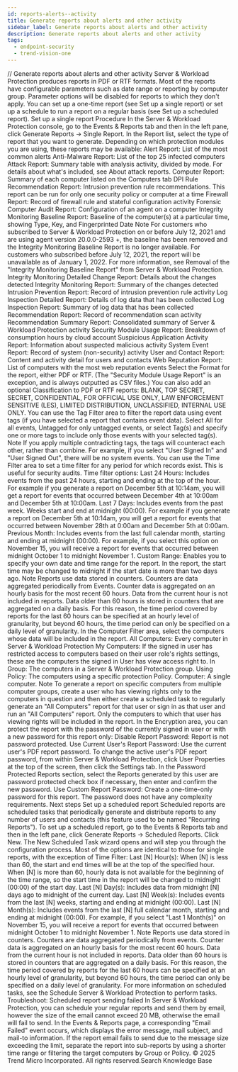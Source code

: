 ```yaml
---
id: reports-alerts--activity
title: Generate reports about alerts and other activity
sidebar_label: Generate reports about alerts and other activity
description: Generate reports about alerts and other activity
tags:
  - endpoint-security
  - trend-vision-one
---
```


/*<![CDATA[*/ $('#title').html($('meta[name=map-description]').attr('content')); /*]]>*/ Generate reports about alerts and other activity Server & Workload Protection produces reports in PDF or RTF formats. Most of the reports have configurable parameters such as date range or reporting by computer group. Parameter options will be disabled for reports to which they don't apply. You can set up a one-time report (see Set up a single report) or set up a schedule to run a report on a regular basis (see Set up a scheduled report). Set up a single report Procedure In the Server & Workload Protection console, go to the Events & Reports tab and then in the left pane, click Generate Reports → Single Report. In the Report list, select the type of report that you want to generate. Depending on which protection modules you are using, these reports may be available: Alert Report: List of the most common alerts Anti-Malware Report: List of the top 25 infected computers Attack Report: Summary table with analysis activity, divided by mode. For details about what's included, see About attack reports. Computer Report: Summary of each computer listed on the Computers tab DPI Rule Recommendation Report: Intrusion prevention rule recommendations. This report can be run for only one security policy or computer at a time Firewall Report: Record of firewall rule and stateful configuration activity Forensic Computer Audit Report: Configuration of an agent on a computer Integrity Monitoring Baseline Report: Baseline of the computer(s) at a particular time, showing Type, Key, and Fingerprinted Date Note For customers who subscribed to Server & Workload Protection on or before July 12, 2021 and are using agent version 20.0.0-2593 +, the baseline has been removed and the Integrity Monitoring Baseline Report is no longer available. For customers who subscribed before July 12, 2021, the report will be unavailable as of January 1, 2022. For more information, see Removal of the "Integrity Monitoring Baseline Report" from Server & Workload Protection. Integrity Monitoring Detailed Change Report: Details about the changes detected Integrity Monitoring Report: Summary of the changes detected Intrusion Prevention Report: Record of intrusion prevention rule activity Log Inspection Detailed Report: Details of log data that has been collected Log Inspection Report: Summary of log data that has been collected Recommendation Report: Record of recommendation scan activity Recommendation Summary Report: Consolidated summary of Server & Workload Protection activity Security Module Usage Report: Breakdown of consumption hours by cloud account Suspicious Application Activity Report: Information about suspected malicious activity System Event Report: Record of system (non-security) activity User and Contact Report: Content and activity detail for users and contacts Web Reputation Report: List of computers with the most web reputation events Select the Format for the report, either PDF or RTF. (The "Security Module Usage Report" is an exception, and is always outputted as CSV files.) You can also add an optional Classification to PDF or RTF reports: BLANK, TOP SECRET, SECRET, CONFIDENTIAL, FOR OFFICIAL USE ONLY, LAW ENFORCEMENT SENSITIVE (LES), LIMITED DISTRIBUTION, UNCLASSIFIED, INTERNAL USE ONLY. You can use the Tag Filter area to filter the report data using event tags (if you have selected a report that contains event data). Select All for all events, Untagged for only untagged events, or select Tag(s) and specify one or more tags to include only those events with your selected tag(s). Note If you apply multiple contradicting tags, the tags will counteract each other, rather than combine. For example, if you select "User Signed In" and "User Signed Out", there will be no system events. You can use the Time Filter area to set a time filter for any period for which records exist. This is useful for security audits. Time filter options: Last 24 Hours: Includes events from the past 24 hours, starting and ending at the top of the hour. For example if you generate a report on December 5th at 10:14am, you will get a report for events that occurred between December 4th at 10:00am and December 5th at 10:00am. Last 7 Days: Includes events from the past week. Weeks start and end at midnight (00:00). For example if you generate a report on December 5th at 10:14am, you will get a report for events that occurred between November 28th at 0:00am and December 5th at 0:00am. Previous Month: Includes events from the last full calendar month, starting and ending at midnight (00:00). For example, if you select this option on November 15, you will receive a report for events that occurred between midnight October 1 to midnight November 1. Custom Range: Enables you to specify your own date and time range for the report. In the report, the start time may be changed to midnight if the start date is more than two days ago. Note Reports use data stored in counters. Counters are data aggregated periodically from Events. Counter data is aggregated on an hourly basis for the most recent 60 hours. Data from the current hour is not included in reports. Data older than 60 hours is stored in counters that are aggregated on a daily basis. For this reason, the time period covered by reports for the last 60 hours can be specified at an hourly level of granularity, but beyond 60 hours, the time period can only be specified on a daily level of granularity. In the Computer Filter area, select the computers whose data will be included in the report. All Computers: Every computer in Server & Workload Protection My Computers: If the signed in user has restricted access to computers based on their user role's rights settings, these are the computers the signed in User has view access right to. In Group: The computers in a Server & Workload Protection group. Using Policy: The computers using a specific protection Policy. Computer: A single computer. Note To generate a report on specific computers from multiple computer groups, create a user who has viewing rights only to the computers in question and then either create a scheduled task to regularly generate an "All Computers" report for that user or sign in as that user and run an "All Computers" report. Only the computers to which that user has viewing rights will be included in the report. In the Encryption area, you can protect the report with the password of the currently signed in user or with a new password for this report only: Disable Report Password: Report is not password protected. Use Current User's Report Password: Use the current user's PDF report password. To change the active user's PDF report password, from within Server & Workload Protection, click User Properties at the top of the screen, then click the Settings tab. In the Password Protected Reports section, select the Reports generated by this user are password protected check box if necessary, then enter and confirm the new password. Use Custom Report Password: Create a one-time-only password for this report. The password does not have any complexity requirements. Next steps Set up a scheduled report Scheduled reports are scheduled tasks that periodically generate and distribute reports to any number of users and contacts (this feature used to be named "Recurring Reports"). To set up a scheduled report, go to the Events & Reports tab and then in the left pane, click Generate Reports → Scheduled Reports. Click New. The New Scheduled Task wizard opens and will step you through the configuration process. Most of the options are identical to those for single reports, with the exception of Time Filter: Last [N] Hour(s): When [N] is less than 60, the start and end times will be at the top of the specified hour. When [N] is more than 60, hourly data is not available for the beginning of the time range, so the start time in the report will be changed to midnight (00:00) of the start day. Last [N] Day(s): Includes data from midnight [N] days ago to midnight of the current day. Last [N] Week(s): Includes events from the last [N] weeks, starting and ending at midnight (00:00). Last [N] Month(s): Includes events from the last [N] full calendar month, starting and ending at midnight (00:00). For example, if you select "Last 1 Month(s)" on November 15, you will receive a report for events that occurred between midnight October 1 to midnight November 1. Note Reports use data stored in counters. Counters are data aggregated periodically from events. Counter data is aggregated on an hourly basis for the most recent 60 hours. Data from the current hour is not included in reports. Data older than 60 hours is stored in counters that are aggregated on a daily basis. For this reason, the time period covered by reports for the last 60 hours can be specified at an hourly level of granularity, but beyond 60 hours, the time period can only be specified on a daily level of granularity. For more information on scheduled tasks, see the Schedule Server & Workload Protection to perform tasks. Troubleshoot: Scheduled report sending failed In Server & Workload Protection, you can schedule your regular reports and send them by email, however the size of the email cannot exceed 20 MB, otherwise the email will fail to send. In the Events & Reports page, a corresponding "Email Failed" event occurs, which displays the error message, mail subject, and mail-to information. If the report email fails to send due to the message size exceeding the limit, separate the report into sub-reports by using a shorter time range or filtering the target computers by Group or Policy. © 2025 Trend Micro Incorporated. All rights reserved.Search Knowledge Base